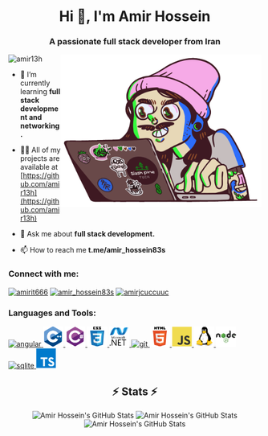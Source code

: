 <h1 align="center">Hi 👋, I'm Amir Hossein</h1>
<h3 align="center">A passionate full stack developer from Iran</h3>

<img align="right" width="400" src="1313.gif"/>

<p align="left"> <img src="https://komarev.com/ghpvc/?username=amir13h&label=Profile%20views&color=0e75b6&style=flat" alt="amir13h" /> </p>

- 🌱 I’m currently learning **full stack development and networking.**

- 👨‍💻 All of my projects are available at [https://github.com/amir13h](https://github.com/amir13h)

- 💬 Ask me about **full stack development.**

- 📫 How to reach me **t.me/amir_hossein83s**

<h3 align="left">Connect with me:</h3>
<p align="left">
<a href="https://twitter.com/amirit666" target="blank"><img align="center" src="https://raw.githubusercontent.com/rahuldkjain/github-profile-readme-generator/master/src/images/icons/Social/twitter.svg" alt="amirit666" height="30" width="40" /></a>
<a href="https://instagram.com/amir_hossein83s" target="blank"><img align="center" src="https://raw.githubusercontent.com/rahuldkjain/github-profile-readme-generator/master/src/images/icons/Social/instagram.svg" alt="amir_hossein83s" height="30" width="40" /></a>
<a href="https://discord.gg/amirjcuccuuc" target="blank"><img align="center" src="https://raw.githubusercontent.com/rahuldkjain/github-profile-readme-generator/master/src/images/icons/Social/discord.svg" alt="amirjcuccuuc" height="30" width="40" /></a>
</p>

<h3 align="left">Languages and Tools:</h3>
<p align="left"> <a href="https://angular.io" target="_blank" rel="noreferrer"> <img src="https://angular.io/assets/images/logos/angular/angular.svg" alt="angular" width="40" height="40"/> </a> <a href="https://www.w3schools.com/cpp/" target="_blank" rel="noreferrer"> <img src="https://raw.githubusercontent.com/devicons/devicon/master/icons/cplusplus/cplusplus-original.svg" alt="cplusplus" width="40" height="40"/> </a> <a href="https://www.w3schools.com/cs/" target="_blank" rel="noreferrer"> <img src="https://raw.githubusercontent.com/devicons/devicon/master/icons/csharp/csharp-original.svg" alt="csharp" width="40" height="40"/> </a> <a href="https://www.w3schools.com/css/" target="_blank" rel="noreferrer"> <img src="https://raw.githubusercontent.com/devicons/devicon/master/icons/css3/css3-original-wordmark.svg" alt="css3" width="40" height="40"/> </a> <a href="https://dotnet.microsoft.com/" target="_blank" rel="noreferrer"> <img src="https://raw.githubusercontent.com/devicons/devicon/master/icons/dot-net/dot-net-original-wordmark.svg" alt="dotnet" width="40" height="40"/> </a> <a href="https://git-scm.com/" target="_blank" rel="noreferrer"> <img src="https://www.vectorlogo.zone/logos/git-scm/git-scm-icon.svg" alt="git" width="40" height="40"/> </a> <a href="https://www.w3.org/html/" target="_blank" rel="noreferrer"> <img src="https://raw.githubusercontent.com/devicons/devicon/master/icons/html5/html5-original-wordmark.svg" alt="html5" width="40" height="40"/> </a> <a href="https://developer.mozilla.org/en-US/docs/Web/JavaScript" target="_blank" rel="noreferrer"> <img src="https://raw.githubusercontent.com/devicons/devicon/master/icons/javascript/javascript-original.svg" alt="javascript" width="40" height="40"/> </a> <a href="https://www.linux.org/" target="_blank" rel="noreferrer"> <img src="https://raw.githubusercontent.com/devicons/devicon/master/icons/linux/linux-original.svg" alt="linux" width="40" height="40"/> </a> <a href="https://nodejs.org" target="_blank" rel="noreferrer"> <img src="https://raw.githubusercontent.com/devicons/devicon/master/icons/nodejs/nodejs-original-wordmark.svg" alt="nodejs" width="40" height="40"/> </a> <a href="https://www.sqlite.org/" target="_blank" rel="noreferrer"> <img src="https://www.vectorlogo.zone/logos/sqlite/sqlite-icon.svg" alt="sqlite" width="40" height="40"/> </a> <a href="https://www.typescriptlang.org/" target="_blank" rel="noreferrer"> <img src="https://raw.githubusercontent.com/devicons/devicon/master/icons/typescript/typescript-original.svg" alt="typescript" width="40" height="40"/> </a> </p>

<h2 align="center">⚡ Stats ⚡</h2>
<div align=center>
<img width=390 src="https://github-readme-stats.vercel.app/api?username=amir13h&theme=darcula&show_icons=true&hide_border=true&count_private=true&border_radius=10" alt="Amir Hossein's GitHub Stats" />
<img src="https://github-readme-streak-stats.herokuapp.com/?user=amir13h&theme=darcula&hide_border=true&border_radius=10" alt="Amir Hossein's GitHub Stats" />
<img width=390 src="https://github-readme-stats.vercel.app/api/top-langs/?username=amir13h&theme=darcula&show_icons=true&hide_border=true&layout=compact&border_radius=10" alt="Amir Hossein's GitHub Stats" />
</div>
